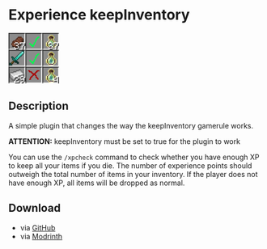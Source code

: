 # Experience keepInventory

<img width="auto" height="100px" src="https://github.com/Josiascii/ExperienceKeepInventory/blob/main/icon.png">

## Description

A simple plugin that changes the way the keepInventory gamerule works.  
  
**ATTENTION:** keepInventory must be set to true for the plugin to work  
  
You can use the `/xpcheck` command to check whether you have enough XP to keep all your items if you die. The number of experience points should outweigh the total number of items in your inventory. If the player does not have enough XP, all items will be dropped as normal.

## Download

- via [GitHub](https://github.com/Josiascii/ExperienceKeepInventory/releases/latest)
- via [Modrinth](https://modrinth.com/plugin/experiencekeepinventory)
